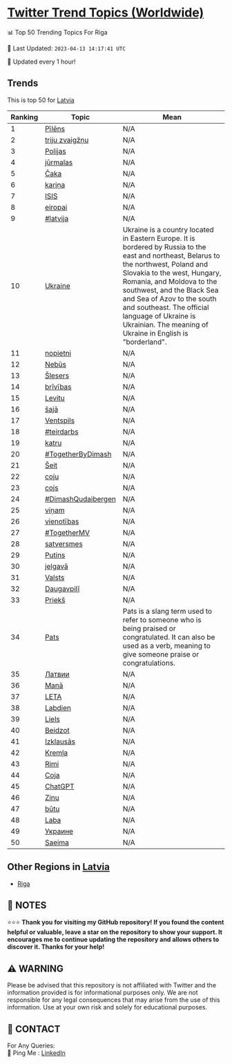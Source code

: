 [Twitter Trend Topics (Worldwide)](https://github.com/ErcinDedeoglu/Twitter-Trend-Topics)
==========


📊 Top 50 Trending Topics For Riga

📆 Last Updated: `2023-04-13 14:17:41 UTC`

🔧 Updated every 1 hour!


## Trends

This is top 50 for [Latvia](</Latvia>)

| Ranking | Topic | Mean |
| ------- | ------------ | ------------ |
| 1 | [Pīlēns](http://twitter.com/search?q=P%c4%abl%c4%93ns) | N/A |
| 2 | [triju zvaigžņu](http://twitter.com/search?q=triju+zvaig%c5%be%c5%86u) | N/A |
| 3 | [Polijas](http://twitter.com/search?q=Polijas) | N/A |
| 4 | [jūrmalas](http://twitter.com/search?q=j%c5%abrmalas) | N/A |
| 5 | [Čaka](http://twitter.com/search?q=%c4%8caka) | N/A |
| 6 | [kariņa](http://twitter.com/search?q=kari%c5%86a) | N/A |
| 7 | [ISIS](http://twitter.com/search?q=ISIS) | N/A |
| 8 | [eiropai](http://twitter.com/search?q=eiropai) | N/A |
| 9 | [#latvija](http://twitter.com/search?q=%23latvija) | N/A |
| 10 | [Ukraine](http://twitter.com/search?q=Ukraine) | Ukraine is a country located in Eastern Europe. It is bordered by Russia to the east and northeast, Belarus to the northwest, Poland and Slovakia to the west, Hungary, Romania, and Moldova to the southwest, and the Black Sea and Sea of Azov to the south and southeast. The official language of Ukraine is Ukrainian. The meaning of Ukraine in English is "borderland". |
| 11 | [nopietni](http://twitter.com/search?q=nopietni) | N/A |
| 12 | [Nebūs](http://twitter.com/search?q=Neb%c5%abs) | N/A |
| 13 | [Šlesers](http://twitter.com/search?q=%c5%a0lesers) | N/A |
| 14 | [brīvības](http://twitter.com/search?q=br%c4%abv%c4%abbas) | N/A |
| 15 | [Levitu](http://twitter.com/search?q=Levitu) | N/A |
| 16 | [šajā](http://twitter.com/search?q=%c5%a1aj%c4%81) | N/A |
| 17 | [Ventspils](http://twitter.com/search?q=Ventspils) | N/A |
| 18 | [#teirdarbs](http://twitter.com/search?q=%23teirdarbs) | N/A |
| 19 | [katru](http://twitter.com/search?q=katru) | N/A |
| 20 | [#TogetherByDimash](http://twitter.com/search?q=%23TogetherByDimash) | N/A |
| 21 | [Šeit](http://twitter.com/search?q=%c5%a0eit) | N/A |
| 22 | [coju](http://twitter.com/search?q=coju) | N/A |
| 23 | [cojs](http://twitter.com/search?q=cojs) | N/A |
| 24 | [#DimashQudaibergen](http://twitter.com/search?q=%23DimashQudaibergen) | N/A |
| 25 | [viņam](http://twitter.com/search?q=vi%c5%86am) | N/A |
| 26 | [vienotības](http://twitter.com/search?q=vienot%c4%abbas) | N/A |
| 27 | [#TogetherMV](http://twitter.com/search?q=%23TogetherMV) | N/A |
| 28 | [satversmes](http://twitter.com/search?q=satversmes) | N/A |
| 29 | [Putins](http://twitter.com/search?q=Putins) | N/A |
| 30 | [jelgavā](http://twitter.com/search?q=jelgav%c4%81) | N/A |
| 31 | [Valsts](http://twitter.com/search?q=Valsts) | N/A |
| 32 | [Daugavpilī](http://twitter.com/search?q=Daugavpil%c4%ab) | N/A |
| 33 | [Priekš](http://twitter.com/search?q=Priek%c5%a1) | N/A |
| 34 | [Pats](http://twitter.com/search?q=Pats) | Pats is a slang term used to refer to someone who is being praised or congratulated. It can also be used as a verb, meaning to give someone praise or congratulations. |
| 35 | [Латвии](http://twitter.com/search?q=%d0%9b%d0%b0%d1%82%d0%b2%d0%b8%d0%b8) | N/A |
| 36 | [Manā](http://twitter.com/search?q=Man%c4%81) | N/A |
| 37 | [LETA](http://twitter.com/search?q=LETA) | N/A |
| 38 | [Labdien](http://twitter.com/search?q=Labdien) | N/A |
| 39 | [Liels](http://twitter.com/search?q=Liels) | N/A |
| 40 | [Beidzot](http://twitter.com/search?q=Beidzot) | N/A |
| 41 | [Izklausās](http://twitter.com/search?q=Izklaus%c4%81s) | N/A |
| 42 | [Kremļa](http://twitter.com/search?q=Krem%c4%bca) | N/A |
| 43 | [Rimi](http://twitter.com/search?q=Rimi) | N/A |
| 44 | [Coja](http://twitter.com/search?q=Coja) | N/A |
| 45 | [ChatGPT](http://twitter.com/search?q=ChatGPT) | N/A |
| 46 | [Zinu](http://twitter.com/search?q=Zinu) | N/A |
| 47 | [būtu](http://twitter.com/search?q=b%c5%abtu) | N/A |
| 48 | [Laba](http://twitter.com/search?q=Laba) | N/A |
| 49 | [Украине](http://twitter.com/search?q=%d0%a3%d0%ba%d1%80%d0%b0%d0%b8%d0%bd%d0%b5) | N/A |
| 50 | [Saeima](http://twitter.com/search?q=Saeima) | N/A |



## Other Regions in [Latvia](</Latvia>)

* [Riga](</Latvia/Riga.md>)



## 📝 NOTES

⭐⭐⭐ **Thank you for visiting my GitHub repository! If you found the content helpful or valuable, leave a star on the repository to show your support. It encourages me to continue updating the repository and allows others to discover it. Thanks for your help!**


## ⚠️ WARNING

Please be advised that this repository is not affiliated with Twitter and the information provided is for informational purposes only. We are not responsible for any legal consequences that may arise from the use of this information. Use at your own risk and solely for educational purposes.


## 📨 CONTACT

 For Any Queries:  
            🏓 Ping Me : [LinkedIn](https://www.linkedin.com/in/ercindedeoglu/)
